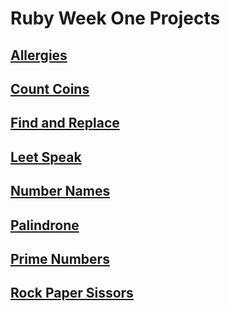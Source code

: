 # Ruby Week One Projects

## [Allergies](allergies)

## [Count Coins](count-coins)

## [Find and Replace](find-and-replace)

## [Leet Speak](leet-speak)

## [Number Names](number-names)

## [Palindrone](palindrone)

## [Prime Numbers](prime-numbers)

## [Rock Paper Sissors](rock-paper%3Dsiccors)
